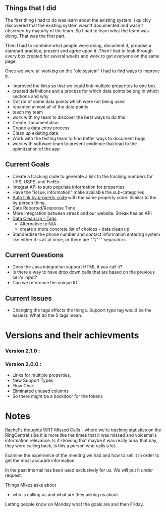 ## Things that I did
The first thing I had to do was learn about the existing system. I quickly discovered that the existing system wasn't documented and wasn't observed by majority of the team. So I had to learn what the team was doing. That was the first part.

Then I had to combine what people were doing, document it, propose a standard practice, present and agree upon it. Then I had to look through every box created for several weeks and work to get everyone on the same page. 

Once we were all working on the "old system" I had to find ways to improve it. 
- improved the links so that we could link multiple properites to one box
- created definitions and a process for which data points belong in which sections and why
- Got rid of some data points which were not being used
- renamed almost all of the data points
- teach my team
- work with my team to discover the best ways to do this
- Create Documentation
- Create a data entry process
- Clean up existing data
- Work with the testing team to find better ways to document bugs
- work with software team to present evidence that lead to the opimitzation of the app

## Current Goals
- Create a tracking code to generate a link to the tracking numbers for UPS, USPS, and FedEx.
- Integrat API to auto populate information for properties 
- Have the "issue, information" make available the sub-categories 
- [Auto link by property code](https://github.com/brandibushman/NextCentury-again/blob/master/Streak/By%20Property%20Thread.md) with the same property code. Similar to the by person thing. 
- Date Reported/Response Time
- More integration between streak and our website. Streak has an API
- [Data Clean Up - Tags](https://github.com/brandibushman/NextCentury/blob/master/Streak/Version%202.0.0/Tags.md)
  - Alternative to N/A
  - create a more concrete list of choices - data clean up
- Standardize the phone number and contact information entering system like either it is all at once, or there are "."/"-" separators. 

## Current Questions
- Does the Java integration support HTML if you call it? 
- Is there a way to have drop down cells that are based on the previous cell's input?
-  Can we reference the unique ID

## Current Issues 
- Changing the tags effects the things. Support type tag would be the easiest. What do the 5 tags mean.

# Versions and their achievments 
### Version 2.1.0 :
### Version 2.0.0 : 
- Links for multiple properties, 
- New Support Types
- Flow Chart
- Eliminated unused columns
- So there might be a backdoor for the tokens

# Notes
Rachel's thoughts
WRT Missed Calls - where we're tracking statistics on the RingCentral side it is more like the times that it was missed and voicemails information relevance. Is it showing that maybe it was really busy that day, they were calling back, is this a person who calls a lot. 

Examine the experience of the meeting we had and how to sell it in order to get the most accurate information. 

In the past internal has been used exclusively for us. 
We will put it under request. 

Things Mikes asks about 
- who is calling us and what are they asking us about. 

Letting people know on Monday what the goals are and then Friday. 
